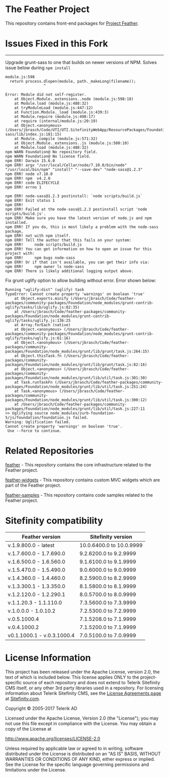 The Feather Project
=======

This repository contains front-end packages for [Project Feather](http://projectfeather.sitefinity.com).

# Issues Fixed in this Fork
---
Upgrade grunt-sass to one that builds on newer versions of NPM.
Solves issue below during ```npm install```
```
module.js:598
  return process.dlopen(module, path._makeLong(filename));
                 ^

Error: Module did not self-register.
    at Object.Module._extensions..node (module.js:598:18)
    at Module.load (module.js:488:32)
    at tryModuleLoad (module.js:447:12)
    at Function.Module._load (module.js:439:3)
    at Module.require (module.js:498:17)
    at require (internal/module.js:20:19)
    at Object.<anonymous> (/Users/jbrasch/Code/UTI/UTI.SitefinityWebApp/ResourcePackages/Foundation6/node_modules/node-sass/lib/index.js:181:15)
    at Module._compile (module.js:571:32)
    at Object.Module._extensions..js (module.js:580:10)
    at Module.load (module.js:488:32)
npm WARN Foundation@ No repository field.
npm WARN Foundation@ No license field.
npm ERR! Darwin 15.6.0
npm ERR! argv "/usr/local/Cellar/node/7.10.0/bin/node" "/usr/local/bin/npm" "install" "--save-dev" "node-sass@1.2.3"
npm ERR! node v7.10.0
npm ERR! npm  v4.2.0
npm ERR! code ELIFECYCLE
npm ERR! errno 1

npm ERR! node-sass@1.2.3 postinstall: `node scripts/build.js`
npm ERR! Exit status 1
npm ERR!
npm ERR! Failed at the node-sass@1.2.3 postinstall script 'node scripts/build.js'.
npm ERR! Make sure you have the latest version of node.js and npm installed.
npm ERR! If you do, this is most likely a problem with the node-sass package,
npm ERR! not with npm itself.
npm ERR! Tell the author that this fails on your system:
npm ERR!     node scripts/build.js
npm ERR! You can get information on how to open an issue for this project with:
npm ERR!     npm bugs node-sass
npm ERR! Or if that isn't available, you can get their info via:
npm ERR!     npm owner ls node-sass
npm ERR! There is likely additional logging output above.
```
Fix grunt uglify option to allow building without error.  Error shown below:
```
Running "uglify:dist" (uglify) task
TypeError: Cannot create property 'warnings' on boolean 'true'
    at Object.exports.minify (/Users/jbrasch/Code/feather-packages/community-packages/Foundation/node_modules/grunt-contrib-uglify/tasks/lib/uglify.js:82:35)
    at /Users/jbrasch/Code/feather-packages/community-packages/Foundation/node_modules/grunt-contrib-uglify/tasks/uglify.js:136:25
    at Array.forEach (native)
    at Object.<anonymous> (/Users/jbrasch/Code/feather-packages/community-packages/Foundation/node_modules/grunt-contrib-uglify/tasks/uglify.js:61:16)
    at Object.<anonymous> (/Users/jbrasch/Code/feather-packages/community-packages/Foundation/node_modules/grunt/lib/grunt/task.js:264:15)
    at Object.thisTask.fn (/Users/jbrasch/Code/feather-packages/community-packages/Foundation/node_modules/grunt/lib/grunt/task.js:82:16)
    at Object.<anonymous> (/Users/jbrasch/Code/feather-packages/community-packages/Foundation/node_modules/grunt/lib/util/task.js:301:30)
    at Task.runTaskFn (/Users/jbrasch/Code/feather-packages/community-packages/Foundation/node_modules/grunt/lib/util/task.js:251:24)
    at Task.<anonymous> (/Users/jbrasch/Code/feather-packages/community-packages/Foundation/node_modules/grunt/lib/util/task.js:300:12)
    at /Users/jbrasch/Code/feather-packages/community-packages/Foundation/node_modules/grunt/lib/util/task.js:227:11
>> Uglifying source node_modules/zurb-foundation-5/js/foundation/foundation.js failed.
Warning: Uglification failed.
Cannot create property 'warnings' on boolean 'true'.
 Use --force to continue.
```

# Related Repositories

[feather](https://github.com/Sitefinity/feather) - This repository contains the core infrastructure related to the Feather project.

[feather-widgets](https://github.com/Sitefinity/feather-widgets) - This repository contains custom MVC widgets which are part of the Feather project.

[feather-samples](https://github.com/Sitefinity/feather-samples) - This repository contains code samples related to the Feather project.

# Sitefinity  compatibility

| Feather version | Sitefinity version |
|----|----|
| v.1.9.800.0 - latest | 10.0.6400.0 to 10.0.9999 |
| v.1.7.600.0 - 1.7.690.0 | 9.2.6200.0 to 9.2.9999 |
| v.1.6.500.0 - 1.6.560.0 | 9.1.6100.0 to 9.1.9999 |
| v.1.5.470.0 - 1.5.490.0 | 9.0.6000.0 to 9.0.9999 |
| v.1.4.360.0 - 1.4.460.0 | 8.2.5900.0 to 8.2.9999 |
| v.1.3.300.1 - 1.3.350.0 | 8.1.5800.0 to 8.1.9999 |
| v.1.2.120.0 - 1.2.290.1 | 8.0.5700.0 to 8.0.9999 |
| v.1.1.20.3 - 1.1.110.0 | 7.3.5600.0 to 7.3.9999 |
| v.1.0.0.0 - 1.0.10.2 | 7.2.5300.0 to 7.2.9999 |
| v.0.5.1000.4  | 7.1.5208.0 to 7.1.9999 |
| v.0.4.1000.2  | 7.1.5200.0 to 7.1.9999 |
| v0.1.1000.1 - v.0.3.1000.4  | 7.0.5100.0 to 7.0.9999 |

# License Information

This project has been released under the Apache License, version 2.0, the text of which is included below. This license applies ONLY to the project-specific source of each repository and does not extend to Telerik Sitefinity CMS itself, or any other 3rd party libraries used in a repository. For licensing information about Telerik Sitefinity CMS, see the [License Agreements page](http://www.sitefinity.com/purchase/license-agreement) at [Sitefinity.com](http://www.sitefinity.com/).

Copyright © 2005-2017 Telerik AD

Licensed under the Apache License, Version 2.0 (the "License"); you may not use this file except in compliance with the License. You may obtain a copy of the License at

http://www.apache.org/licenses/LICENSE-2.0

Unless required by applicable law or agreed to in writing, software distributed under the License is distributed on an "AS IS" BASIS, WITHOUT WARRANTIES OR CONDITIONS OF ANY KIND, either express or implied. See the License for the specific language governing permissions and limitations under the License.
